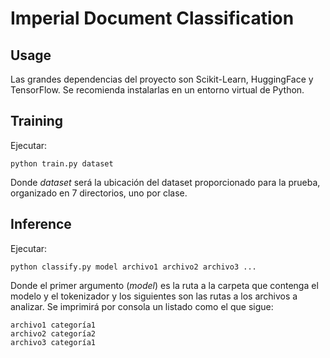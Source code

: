 # Imperial Document Classification

## Usage

Las grandes dependencias del proyecto son Scikit-Learn, HuggingFace y TensorFlow. Se recomienda instalarlas en un entorno virtual de Python.

## Training

Ejecutar:

```python train.py dataset```

Donde *dataset* será la ubicación del dataset proporcionado para la prueba, organizado en 7 directorios, uno por clase.

## Inference

Ejecutar:

```python classify.py model archivo1 archivo2 archivo3 ...```

Donde el primer argumento (*model*) es la ruta a la carpeta que contenga el modelo y el tokenizador y los siguientes son las rutas a los archivos a analizar. Se imprimirá por consola un listado como el que sigue:

```code
archivo1 categoría1
archivo2 categoría2
archivo3 categoría1
```